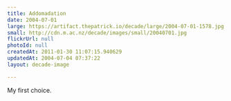 ```yaml
---
title: Addomadation
date: 2004-07-01
large: https://artifact.thepatrick.io/decade/large/2004-07-01-1578.jpg
small: http://cdn.m.ac.nz/decade/images/small/20040701.jpg
flickrUrl: null
photoId: null
createdAt: 2011-01-30 11:07:15.940629
updatedAt: 2004-07-04 07:37:22
layout: decade-image

---
```

My first choice.
